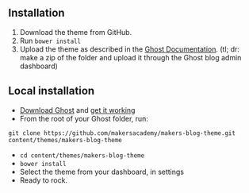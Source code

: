 ## Installation

1. Download the theme from GitHub.
2. Run `bower install`
3. Upload the theme as described in the [Ghost Documentation](http://docs.ghost.org/usage/settings/). (tl; dr: make a zip of the folder and upload it through the Ghost blog admin dashboard)

## Local installation

* [Download Ghost](https://ghost.org/download/) and [get it working](http://support.ghost.org/getting-started/)
* From the root of your Ghost folder, run:

```   
git clone https://github.com/makersacademy/makers-blog-theme.git content/themes/makers-blog-theme
```

* `cd content/themes/makers-blog-theme`
* `bower install`
* Select the theme from your dashboard, in settings
* Ready to rock.

